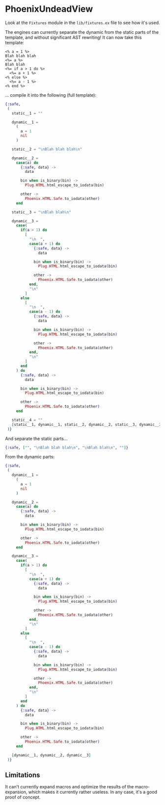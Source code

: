 # PhoenixUndeadView

Look at the `Fixtures` module in the `lib/fixtures.ex` file to see how it's used.

The engines can currently separate the dynamic from the static parts of the template, and without significant AST rewriting! It can now take this template:

```
<% a = 1 %>
Blah blah blah
<%= a %>
Blah blah
<%= if a > 1 do %>
  <%= a + 1 %>
<% else %>
  <%= a - 1 %>
<% end %>
```

... compile it into the following (full template):

```elixir
{:safe,
 (
   static__1 = ""

   dynamic__1 =
     (
       a = 1
       nil
     )

   static__2 = "\nBlah blah blah\n"

   dynamic__2 =
     case(a) do
       {:safe, data} ->
         data

       bin when is_binary(bin) ->
         Plug.HTML.html_escape_to_iodata(bin)

       other ->
         Phoenix.HTML.Safe.to_iodata(other)
     end

   static__3 = "\nBlah blah\n"

   dynamic__3 =
     case(
       if(a > 1) do
         [
           "\n  ",
           case(a + 1) do
             {:safe, data} ->
               data

             bin when is_binary(bin) ->
               Plug.HTML.html_escape_to_iodata(bin)

             other ->
               Phoenix.HTML.Safe.to_iodata(other)
           end,
           "\n"
         ]
       else
         [
           "\n  ",
           case(a - 1) do
             {:safe, data} ->
               data

             bin when is_binary(bin) ->
               Plug.HTML.html_escape_to_iodata(bin)

             other ->
               Phoenix.HTML.Safe.to_iodata(other)
           end,
           "\n"
         ]
       end
     ) do
       {:safe, data} ->
         data

       bin when is_binary(bin) ->
         Plug.HTML.html_escape_to_iodata(bin)

       other ->
         Phoenix.HTML.Safe.to_iodata(other)
     end

   static__4 = ""
   [static__1, dynamic__1, static__2, dynamic__2, static__3, dynamic__3, static__4]
 )}
```

And separate the static parts...

```elixir
{:safe, ["", "\nBlah blah blah\n", "\nBlah blah\n", ""]}
```

From the dynamic parts:

```elixir
{:safe,
 (
   dynamic__1 =
     (
       a = 1
       nil
     )

   dynamic__2 =
     case(a) do
       {:safe, data} ->
         data

       bin when is_binary(bin) ->
         Plug.HTML.html_escape_to_iodata(bin)

       other ->
         Phoenix.HTML.Safe.to_iodata(other)
     end

   dynamic__3 =
     case(
       if(a > 1) do
         [
           "\n  ",
           case(a + 1) do
             {:safe, data} ->
               data

             bin when is_binary(bin) ->
               Plug.HTML.html_escape_to_iodata(bin)

             other ->
               Phoenix.HTML.Safe.to_iodata(other)
           end,
           "\n"
         ]
       else
         [
           "\n  ",
           case(a - 1) do
             {:safe, data} ->
               data

             bin when is_binary(bin) ->
               Plug.HTML.html_escape_to_iodata(bin)

             other ->
               Phoenix.HTML.Safe.to_iodata(other)
           end,
           "\n"
         ]
       end
     ) do
       {:safe, data} ->
         data

       bin when is_binary(bin) ->
         Plug.HTML.html_escape_to_iodata(bin)

       other ->
         Phoenix.HTML.Safe.to_iodata(other)
     end

   [dynamic__1, dynamic__2, dynamic__3]
 )}
```

## Limitations

It can't currently expand macros and optimize the results of the macro-expansion, which makes it currently rather useless. In any case, it's a good proof of concept.